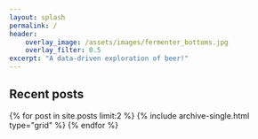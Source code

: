 ```yaml
---
layout: splash
permalink: /
header:  
    overlay_image: /assets/images/fermenter_bottoms.jpg
    overlay_filter: 0.5
excerpt: "A data-driven exploration of beer!"
---
```


<h2>Recent posts</h2>
<div class="grid__wrapper">
  {% for post in site.posts limit:2 %}
    {% include archive-single.html type="grid" %}
  {% endfor %}
</div>
